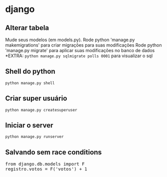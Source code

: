 # django

## Alterar tabela
Mude seus modelos (em models.py).
Rode python 'manage.py makemigrations' para criar migrações para suas modificações
Rode python 'manage.py migrate' para aplicar suas modificações no banco de dados
*EXTRA: ```python manage.py sqlmigrate polls 0001``` para visualizar o sql

## Shell do python
```python manage.py shell```

## Criar super usuário
```python manage.py createsuperuser```

## Iniciar o server
```python manage.py runserver```

## Salvando sem race conditions
<pre>
from django.db.models import F
registro.votos = F('votos') + 1
<pre>


